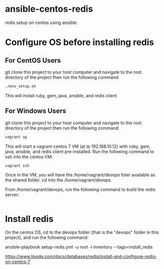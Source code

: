 # ansible-centos-redis

redis setup on centos using ansible

# Configure OS before installing redis 

## For CentOS Users 

git clone this project to your host computer and navigate to the root directory of the project then run the following command:

```bash
./env_setup.sh
```

This will install ruby, gem, java, ansible, and redis client 

## For Windows Users

git clone this project to your host computer and navigate to the root directory of the project then run the following command:

```bash
vagrant up
```

This will start a vagrant centos 7 VM (at ip 192.168.10.12) with ruby, gem, java, ansible, and redis client pre-installed. Run the following command to ssh into the centos VM:

```bash
vagrant ssh
```

Once in the VM, you will have the /home/vagrant/devops foler available as the shared folder. cd into the /home/vagrant/devops.

From /home/vagrant/devops, run the following command to build the redis server:

```bash

```

# Install redis

On the centos OS, cd to the devops folder (that is the "devops" folder in this project), and run the following command:

ansible-playbook setup-redis.yml -u root -i inventory --tags=install_redis

https://www.linode.com/docs/databases/redis/install-and-configure-redis-on-centos-7